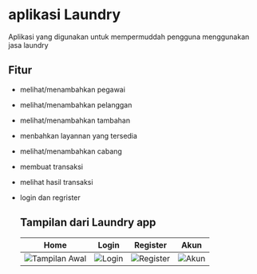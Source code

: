 # aplikasi Laundry

Aplikasi yang digunakan untuk mempermuddah pengguna menggunakan jasa laundry

## Fitur
- melihat/menambahkan pegawai
- melihat/menambahkan pelanggan
- melihat/menambahkan tambahan
- menbahkan layannan yang tersedia
- melihat/menambahkan cabang
- membuat transaksi
- melihat hasil transaksi
- login dan regrister

  ## Tampilan dari Laundry app
  | Home | Login | Register | Akun |
  |------|-------|----------|------|
  | ![Tampilan Awal](screenshot.png) | ![Login](assets/img/login.png) | ![Register](assets/img/register.png) | ![Akun](assets/img/account.png) |
  

